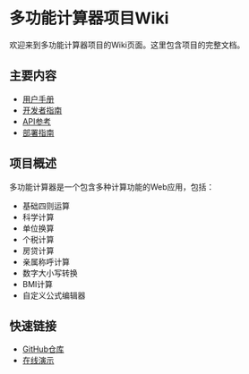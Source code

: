 # 多功能计算器项目Wiki

欢迎来到多功能计算器项目的Wiki页面。这里包含项目的完整文档。

## 主要内容
- [用户手册](用户手册)
- [开发者指南](开发者指南)
- [API参考](API参考)
- [部署指南](部署指南)

## 项目概述
多功能计算器是一个包含多种计算功能的Web应用，包括：
- 基础四则运算
- 科学计算
- 单位换算
- 个税计算
- 房贷计算
- 亲属称呼计算
- 数字大小写转换
- BMI计算
- 自定义公式编辑器

## 快速链接
- [GitHub仓库](https://github.com/yourusername/universal_calculator)
- [在线演示](https://calculator.example.com)